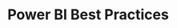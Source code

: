 ---
layout: collection
title: "Power BI Best Practices"
description: "Best practice guidance for using Power BI"
status: DRAFT
tags: power-bi
order: 2
collection_tag: pbi-best-practice
pagination:
  data: collections.pbi-best-practice
  size: 50
---